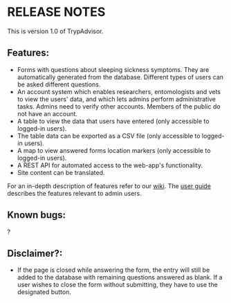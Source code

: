 # RELEASE NOTES

This is version 1.0 of TrypAdvisor.

## Features:
- Forms with questions about sleeping sickness symptoms. They are automatically generated from the database. Different types of users can be asked different questions.
- An account system which enables researchers, entomologists and vets to view the users' data, and which lets admins perform administrative tasks. Admins need to verify other accounts. Members of the public do not have an account.
- A table to view the data that users have entered (only accessible to logged-in users).
- The table data can be exported as a CSV file (only accessible to logged-in users).
- A map to view answered forms location markers (only accessible to logged-in users).
- A REST API for automated access to the web-app's functionality.
- Site content can be translated.

For an in-depth description of features refer to our [wiki](https://stgit.dcs.gla.ac.uk/tp3-2020-CS04/cs04-main/-/wikis/home). The [user guide](https://stgit.dcs.gla.ac.uk/tp3-2020-CS04/cs04-main/-/wikis/User-instructions/General-User-Guide) describes the features relevant to admin users.

## Known bugs:
?

## Disclaimer?:
- If the page is closed while answering the form, the entry will still be added to the database with remaining questions answered as blank. If a user wishes to close the form without submitting, they have to use the designated button.

